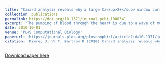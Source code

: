 ```yaml
---
title: "Canard analysis reveals why a large Ca<sup>2+</sup> window current promotes early afterdepolarizations in cardiac myocytes"
collection: publications
permalink: https://doi.org/10.1371/journal.pcbi.1008341
excerpt: 'The pumping of blood through the heart is due to a wave of muscle contractions that are in turn due to a wave of electrical activity initiated at the sinoatrial node. At the cellular level, this wave of electrical activity corresponds to the sequential excitation of electrically coupled cardiac cells. Under some conditions, the normally-long action potentials of cardiac cells are extended even further by small oscillations called early afterdepolarizations (EADs) that can occur either during the plateau phase or repolarizing phase of the action potential. Hence, cellular EADs have been implicated as a driver of potentially lethal cardiac arrhythmias. One of the major determinants of cellular EAD production and repolarization failure is the size of the overlap region between Ca<sup>2+</sup> channel activation and inactivation, called the window region. In this article, we interpret the role of the window region in terms of the fast-slow structure of a low-dimensional model for ventricular action potential generation. We demonstrate that the effects of manipulation of the size of the window region can be understood from the point of view of canard theory. We use canard theory to explain why enlarging the size of the window region elicits EADs and why shrinking the window region can eliminate them. We also use the canard mechanism to explain why some manipulations in the size of the window region have a stronger influence on cellular electrical behavior than others. This dynamical viewpoint gives predictive power that is beyond that of the biophysical explanation alone while also uncovering a common mechanism for phenomena observed in experiments on both atrial and ventricular cardiac cells.'
date: 2010-10-01
venue: 'PLoS Computational Biology'
paperurl: 'https://journals.plos.org/ploscompbiol/article?id=10.1371/journal.pcbi.1008341'
citation: 'Kimrey J, Vo T, Bertram R (2020) Canard analysis reveals why a large Ca<sup>2+</sup> window current promotes early afterdepolarizations in cardiac myocytes. PLoS Comput Biol 16(11): e1008341.'
---
```


[Download paper here](https://doi.org/10.1371/journal.pcbi.1008341)
